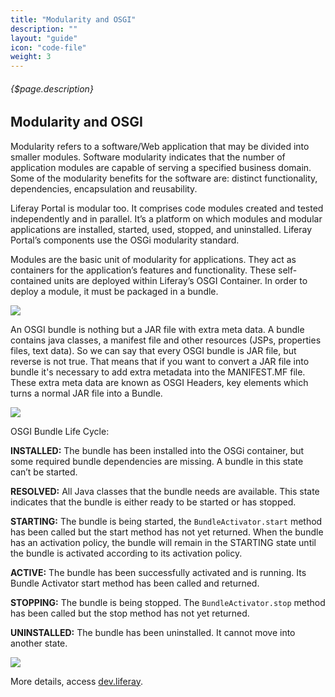 ```yaml
---
title: "Modularity and OSGI"
description: ""
layout: "guide"
icon: "code-file"
weight: 3
---
```


###### {$page.description}

<article id="1">

## Modularity and OSGI

Modularity refers to a software/Web application that may be divided into smaller modules. Software modularity indicates that the number of application modules are capable of serving a specified business domain. Some of the modularity benefits for the software are: distinct functionality, dependencies, encapsulation and reusability.

Liferay Portal is modular too. It comprises code modules created and tested independently and in parallel. It’s a platform on which modules and modular applications are installed, started, used, stopped, and uninstalled. Liferay Portal’s components use the OSGi modularity standard.

Modules are the basic unit of modularity for applications. They act as containers for the application’s features and functionality. These self-contained units are deployed within Liferay’s OSGI Container. In order to deploy a module, it must be packaged in a bundle.

<img src="/images/osgi-apps.png" />

An OSGI bundle is nothing but a JAR file with extra meta data. A bundle contains java classes, a manifest file and other resources (JSPs, properties files, text data). So we can say that every OSGI bundle is JAR file, but reverse is not true. That means that if you want to convert a JAR file into bundle it's necessary to add extra metadata into the MANIFEST.MF file. These extra meta data are known as OSGI Headers, key elements which turns a normal JAR file into a Bundle.

<img src="/images/osgi-module.png" />

OSGI Bundle Life Cycle:

**INSTALLED:** The bundle has been installed into the OSGi container, but some required bundle dependencies are missing. A bundle in this state can’t be started.

**RESOLVED:** All Java classes that the bundle needs are available. This state indicates that the bundle is either ready to be started or has stopped. 

**STARTING:** The bundle is being started, the `BundleActivator.start` method has been called but the start method has not yet returned. When the bundle has an activation policy, the bundle will remain in the STARTING state until the bundle is activated according to its activation policy.

**ACTIVE:** The bundle has been successfully activated and is running. Its Bundle Activator start method has been called and returned.

**STOPPING:** The bundle is being stopped. The `BundleActivator.stop` method has been called but the stop method has not yet returned.

**UNINSTALLED:** The bundle has been uninstalled. It cannot move into another state.

<img src="/images/osgi.png" />


 More details, access [dev.liferay](https://dev.liferay.com/develop/tutorials/-/knowledge_base/7-0/modularity-and-osgi).

</article>




